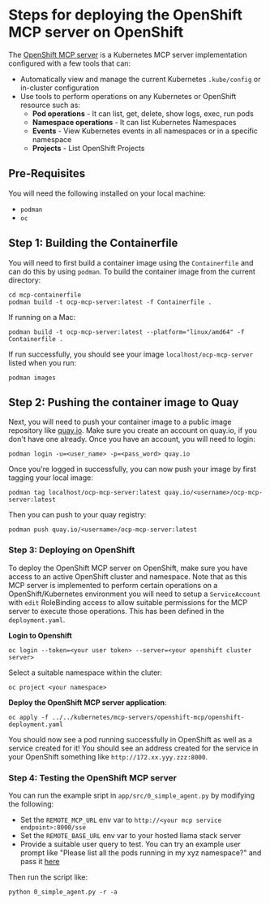 # Steps for deploying the OpenShift MCP server on OpenShift

The [OpenShift MCP server](https://github.com/manusa/kubernetes-mcp-server) is a Kubernetes MCP server implementation configured with a few tools that can:

- Automatically view and manage the current Kubernetes `.kube/config` or in-cluster configuration
- Use tools to perform operations on any Kubernetes or OpenShift resource such as:
    - **Pod operations** - It can list, get, delete, show logs, exec, run pods
    - **Namespace operations** - It can list Kubernetes Namespaces
    - **Events** - View Kubernetes events in all namespaces or in a specific namespace
    - **Projects** - List OpenShift Projects

## Pre-Requisites

You will need the following installed on your local machine:

- `podman`
- `oc`

## Step 1: Building the Containerfile

You will need to first build a container image using the `Containerfile` and can do this by using `podman`. To build the container image from the current directory:

```
cd mcp-containerfile
podman build -t ocp-mcp-server:latest -f Containerfile .
```

If running on a Mac:

```
podman build -t ocp-mcp-server:latest --platform="linux/amd64" -f Containerfile .
```

If run successfully, you should see your image `localhost/ocp-mcp-server` listed when you run:

```
podman images
```

## Step 2: Pushing the container image to Quay

Next, you will need to push your container image to a public image repository like [quay.io](https://quay.io/). Make sure you create an account on quay.io, if you don't have one already. Once you have an account, you will need to login:

```
podman login -u=<user_name> -p=<pass_word> quay.io
```

Once you're logged in successfully, you can now push your image by first tagging your local image:

```
podman tag localhost/ocp-mcp-server:latest quay.io/<username>/ocp-mcp-server:latest
```

Then you can push to your quay registry:

```
podman push quay.io/<username>/ocp-mcp-server:latest
```

### Step 3: Deploying on OpenShift

To deploy the OpenShift MCP server on OpenShift, make sure you have access to an active OpenShift cluster and namespace. Note that as this MCP server is implemented to perform certain operations on a OpenShift/Kubernetes environment you will need to setup a `ServiceAccount` with `edit` RoleBinding access to allow suitable permissions for the MCP server to execute those operations. This has been defined in the `deployment.yaml`.

**Login to Openshift**

```
oc login --token=<your user token> --server=<your openshift cluster server>
```

Select a suitable namespace within the cluter:

```
oc project <your namespace>
```

**Deploy the OpenShift MCP server application**:

```
oc apply -f ../../kubernetes/mcp-servers/openshift-mcp/openshift-deployment.yaml
```

You should now see a pod running successfully in OpenShift as well as a service created for it! You should see an address created for the service in your OpenShift something like `http://172.xx.yyy.zzz:8000`.

### Step 4: Testing the OpenShift MCP server

You can run the example sript in `app/src/0_simple_agent.py` by modifying the following:

- Set the `REMOTE_MCP_URL` env var to `http://<your mcp service endpoint>:8000/sse`
- Set the `REMOTE_BASE_URL` env var to your hosted llama stack server
- Provide a suitable user query to test. You can try an example user prompt like "Please list all the pods running in my xyz namespace?" and pass it [here](https://github.com/redhat-et/llama-stack-on-ocp/blob/main/app/src/0_simple_agent.py#L74)

Then run the script like:

```
python 0_simple_agent.py -r -a
```
